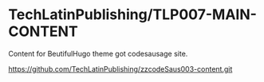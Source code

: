 # TechLatinPublishing/TLP007-MAIN-CONTENT


Content for BeutifulHugo theme
got codesausage site.


https://github.com/TechLatinPublishing/zzcodeSaus003-content.git


